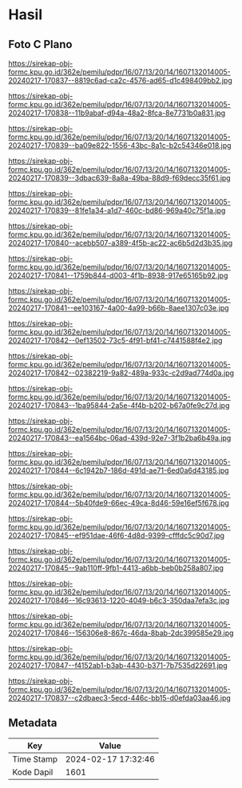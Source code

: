 # Hasil

## Foto C Plano

https://sirekap-obj-formc.kpu.go.id/362e/pemilu/pdpr/16/07/13/20/14/1607132014005-20240217-170837--8819c6ad-ca2c-4576-ad65-d1c498409bb2.jpg

https://sirekap-obj-formc.kpu.go.id/362e/pemilu/pdpr/16/07/13/20/14/1607132014005-20240217-170838--11b9abaf-d94a-48a2-8fca-8e7731b0a831.jpg

https://sirekap-obj-formc.kpu.go.id/362e/pemilu/pdpr/16/07/13/20/14/1607132014005-20240217-170839--ba09e822-1556-43bc-8a1c-b2c54346e018.jpg

https://sirekap-obj-formc.kpu.go.id/362e/pemilu/pdpr/16/07/13/20/14/1607132014005-20240217-170839--3dbac639-8a8a-49ba-88d9-f69decc35f61.jpg

https://sirekap-obj-formc.kpu.go.id/362e/pemilu/pdpr/16/07/13/20/14/1607132014005-20240217-170839--81fe1a34-a1d7-460c-bd86-969a40c75f1a.jpg

https://sirekap-obj-formc.kpu.go.id/362e/pemilu/pdpr/16/07/13/20/14/1607132014005-20240217-170840--acebb507-a389-4f5b-ac22-ac6b5d2d3b35.jpg

https://sirekap-obj-formc.kpu.go.id/362e/pemilu/pdpr/16/07/13/20/14/1607132014005-20240217-170841--1759b844-d003-4f1b-8938-917e65165b92.jpg

https://sirekap-obj-formc.kpu.go.id/362e/pemilu/pdpr/16/07/13/20/14/1607132014005-20240217-170841--ee103167-4a00-4a99-b66b-8aee1307c03e.jpg

https://sirekap-obj-formc.kpu.go.id/362e/pemilu/pdpr/16/07/13/20/14/1607132014005-20240217-170842--0ef13502-73c5-4f91-bf41-c7441588f4e2.jpg

https://sirekap-obj-formc.kpu.go.id/362e/pemilu/pdpr/16/07/13/20/14/1607132014005-20240217-170842--02382219-9a82-489a-933c-c2d9ad774d0a.jpg

https://sirekap-obj-formc.kpu.go.id/362e/pemilu/pdpr/16/07/13/20/14/1607132014005-20240217-170843--1ba95844-2a5e-4f4b-b202-b67a0fe9c27d.jpg

https://sirekap-obj-formc.kpu.go.id/362e/pemilu/pdpr/16/07/13/20/14/1607132014005-20240217-170843--ea1564bc-06ad-439d-92e7-3f1b2ba6b49a.jpg

https://sirekap-obj-formc.kpu.go.id/362e/pemilu/pdpr/16/07/13/20/14/1607132014005-20240217-170844--6c1942b7-186d-491d-ae71-6ed0a6d43185.jpg

https://sirekap-obj-formc.kpu.go.id/362e/pemilu/pdpr/16/07/13/20/14/1607132014005-20240217-170844--5b40fde9-66ec-49ca-8d46-59e16ef5f678.jpg

https://sirekap-obj-formc.kpu.go.id/362e/pemilu/pdpr/16/07/13/20/14/1607132014005-20240217-170845--ef951dae-46f6-4d8d-9399-cfffdc5c90d7.jpg

https://sirekap-obj-formc.kpu.go.id/362e/pemilu/pdpr/16/07/13/20/14/1607132014005-20240217-170845--9ab110ff-9fb1-4413-a6bb-beb0b258a807.jpg

https://sirekap-obj-formc.kpu.go.id/362e/pemilu/pdpr/16/07/13/20/14/1607132014005-20240217-170846--16c93613-1220-4049-b6c3-350daa7efa3c.jpg

https://sirekap-obj-formc.kpu.go.id/362e/pemilu/pdpr/16/07/13/20/14/1607132014005-20240217-170846--156306e8-867c-46da-8bab-2dc399585e29.jpg

https://sirekap-obj-formc.kpu.go.id/362e/pemilu/pdpr/16/07/13/20/14/1607132014005-20240217-170847--f4152ab1-b3ab-4430-b371-7b7535d22691.jpg

https://sirekap-obj-formc.kpu.go.id/362e/pemilu/pdpr/16/07/13/20/14/1607132014005-20240217-170837--c2dbaec3-5ecd-446c-bb15-d0efda03aa46.jpg


## Metadata

| Key        | Value               |
| ---------- | ------------------- |
| Time Stamp | 2024-02-17 17:32:46 |
| Kode Dapil | 1601                |



